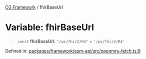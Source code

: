 [O3 Framework](../API.md) / fhirBaseUrl

# Variable: fhirBaseUrl

> `const` **fhirBaseUrl**: `"/ws/fhir2/R4"` = `'/ws/fhir2/R4'`

Defined in: [packages/framework/esm-api/src/openmrs-fetch.ts:9](https://github.com/openmrs/openmrs-esm-core/blob/main/packages/framework/esm-api/src/openmrs-fetch.ts#L9)
